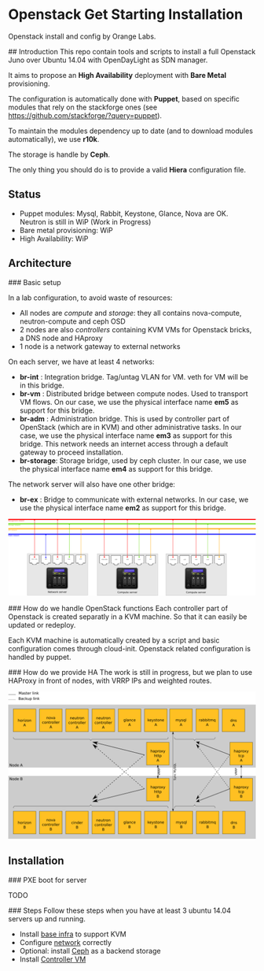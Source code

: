 # Openstack Get Starting Installation

Openstack install and config by Orange Labs.

## Introduction
This repo contain tools and scripts to install a full Openstack Juno over Ubuntu 14.04 with OpenDayLight as SDN manager.

It aims to propose an **High Availability** deployment with **Bare Metal** provisioning.

The configuration is automatically done with **Puppet**, based on specific modules that rely on the stackforge ones (see https://github.com/stackforge/?query=puppet). 

To maintain the modules dependency up to date (and to download modules automatically), we use **r10k**.

The storage is handle by **Ceph**.

The only thing you should do is to provide a valid **Hiera** configuration file.


## Status
* Puppet modules: Mysql, Rabbit, Keystone, Glance, Nova are OK. Neutron is still in WiP (Work in Progress)
* Bare metal provisioning: WiP
* High Availability: WiP

## Architecture
### Basic setup

In a lab configuration, to avoid waste of resources:
 
* All nodes are *compute* and *storage*: they all contains nova-compute, neutron-compute and ceph OSD
* 2 nodes are also *controllers* containing KVM VMs for Openstack bricks, a DNS node and HAproxy
* 1 node is a network gateway to external networks

On each server, we have at least 4 networks:

* **br-int** : Integration bridge. Tag/untag VLAN for VM. veth for VM will be in this bridge.
* **br-vm** : Distributed bridge between compute nodes. Used to transport VM flows. On our case, we use the physical interface name **em5** as support for this bridge.
* **br-adm** : Administration bridge. This is used by controller part of OpenStack (which are in KVM) and other administrative tasks. In our case, we use the physical interface name **em3** as support for this bridge. This network needs an internet access through a default gateway to proceed installation.
* **br-storage**: Storage bridge, used by ceph cluster. In our case, we use the physical interface name **em4** as support for this bridge.

The network server will also have one other bridge:

* **br-ex** : Bridge to communicate with external networks. In our case, we use the physical interface name **em2** as support for this bridge.


![Image of Basic setup](https://github.com/Orange-OpenSource/opnfv/raw/master/docs/archi_reseau.png)


### How do we handle OpenStack functions
Each controller part of Openstack is created separatly in a KVM machine. So that it can easily be updated or redeploy.

Each KVM machine is automatically created by a script and basic configuration comes through cloud-init. Openstack related configuration is handled by puppet.

### How do we provide HA
The work is still in progress, but we plan to use HAProxy in front of nodes, with VRRP IPs and weighted routes.

![Image of HA](https://raw.githubusercontent.com/Orange-OpenSource/opnfv/master/docs/opensteak_ha.png)


## Installation
### PXE boot for server

TODO

### Steps
Follow these steps when you have at least 3 ubuntu 14.04 servers up and running.

* Install [base infra](/docs/BASE.md) to support KVM
* Configure [network](/docs/NETWORK.md) correctly
* Optional: install [Ceph](/docs/CEPH.md) as a backend storage
* Install [Controller VM](/docs/CONTROLLERS.md)



